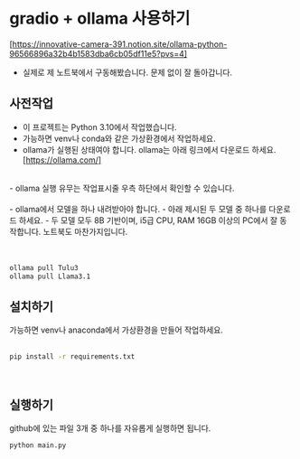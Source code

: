 # gradio + ollama 사용하기

[https://innovative-camera-391.notion.site/ollama-python-96566896a32b4b1583dba6cb05df11e5?pvs=4]

- 실제로 제 노트북에서 구동해봤습니다. 문제 없이 잘 돌아갑니다.

## 사전작업
- 이 프로젝트는 Python 3.10에서 작업했습니다.
- 가능하면 venv나 conda와 같은 가상환경에서 작업하세요. 
- ollama가 실행된 상태여야 합니다. ollama는 아래 링크에서 다운로드 하세요.
[https://ollama.com/]
<br>
- ollama 실행 유무는 작업표시줄 우측 하단에서 확인할 수 있습니다.
<br><br>
- ollama에서 모델을 하나 내려받아야 합니다. 
- 아래 제시된 두 모델 중 하나를 다운로드 하세요.
- 두 모델 모두 8B 기반이며, i5급 CPU, RAM 16GB 이상의 PC에서 잘 동작합니다. 노트북도 마찬가지입니다.
<br><br><br>

```bash
ollama pull Tulu3
ollama pull Llama3.1
```



## 설치하기
가능하면 venv나 anaconda에서 가상환경을 만들어 작업하세요.<br><br>

```bash
pip install -r requirements.txt
```

<br>


## 실행하기
github에 있는 파일 3개 중 하나를 자유롭게 실행하면 됩니다.

```bash
python main.py
```